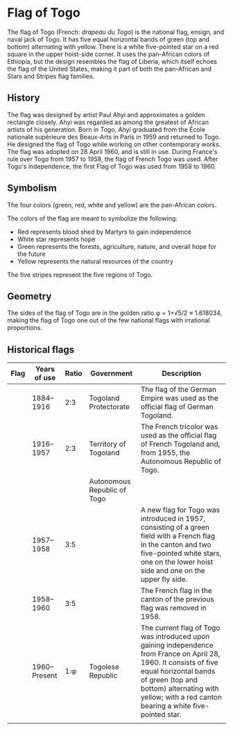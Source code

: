 # Flag of Togo

The flag of Togo (French: *drapeau du Togo*) is the national flag, ensign, and naval jack of Togo. It has five equal horizontal bands of green (top and bottom) alternating with yellow. There is a white five-pointed star on a red square in the upper hoist-side corner. It uses the pan-African colors of Ethiopia, but the design resembles the flag of Liberia, which itself echoes the flag of the United States, making it part of both the pan-African and Stars and Stripes flag families.

## History

The flag was designed by artist Paul Ahyi and approximates a golden rectangle closely. Ahyi was regarded as among the greatest of African artists of his generation. Born in Togo, Ahyi graduated from the École nationale supérieure des Beaux-Arts in Paris in 1959 and returned to Togo. He designed the flag of Togo while working on other contemporary works. The flag was adopted on 28 April 1960, and is still in use. During France's rule over Togo from 1957 to 1958, the flag of French Togo was used. After Togo's independence, the first Flag of Togo was used from 1958 to 1960.

## Symbolism

The four colors (green, red, white and yellow) are the pan-African colors.

The colors of the flag are meant to symbolize the following:

- Red represents blood shed by Martyrs to gain independence
- White star represents hope
- Green represents the forests, agriculture, nature, and overall hope for the future
- Yellow represents the natural resources of the country

The five stripes represent the five regions of Togo.

## Geometry

The sides of the flag of Togo are in the golden ratio φ = 1+√5/2 ≈ 1.618034, making the flag of Togo one out of the few national flags with irrational proportions.

## Historical flags

| Flag | Years of use | Ratio | Government                  | Description                                                                                                                                                                                                                                         |
| ---- | ------------ | ----- | --------------------------- | --------------------------------------------------------------------------------------------------------------------------------------------------------------------------------------------------------------------------------------------------- |
|      | 1884–1916    | 2:3   | Togoland Protectorate       | The flag of the German Empire was used as the official flag of German Togoland.                                                                                                                                                                     |
|      | 1916–1957    | 2:3   | Territory of Togoland       | The French tricolor was used as the official flag of French Togoland and, from 1955, the Autonomous Republic of Togo.                                                                                                                               |
|      |              |       | Autonomous Republic of Togo |                                                                                                                                                                                                                                                     |
|      | 1957–1958    | 3:5   |                             | A new flag for Togo was introduced in 1957, consisting of a green field with a French flag in the canton and two five-pointed white stars, one on the lower hoist side and one on the upper fly side.                                               |
|      | 1958–1960    | 3:5   |                             | The French flag in the canton of the previous flag was removed in 1958.                                                                                                                                                                             |
|      | 1960–Present | 1:φ   | Togolese Republic           | The current flag of Togo was introduced upon gaining independence from France on April 28, 1960. It consists of five equal horizontal bands of green (top and bottom) alternating with yellow; with a red canton bearing a white five-pointed star. |
|      |              |       |                             |                                                                                                                                                                                                                                                     |
